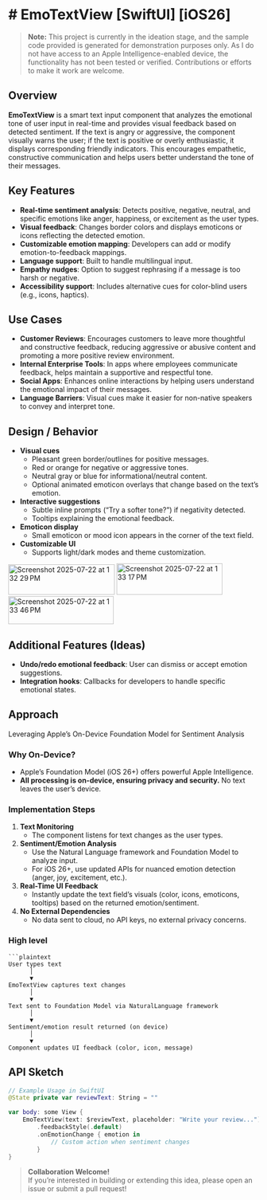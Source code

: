 # # EmoTextView [SwiftUI] [iOS26] 


> **Note:** This project is currently in the ideation stage, and the sample code provided is generated for demonstration purposes only. As I do not have access to an Apple Intelligence-enabled device, the functionality has not been tested or verified. Contributions or efforts to make it work are welcome.


## Overview
**EmoTextView** is a smart text input component that analyzes the emotional tone of user input in real-time and provides visual feedback based on detected sentiment. If the text is angry or aggressive, the component visually warns the user; if the text is positive or overly enthusiastic, it displays corresponding friendly indicators. This encourages empathetic, constructive communication and helps users better understand the tone of their messages.

## Key Features
- **Real-time sentiment analysis**: Detects positive, negative, neutral, and specific emotions like anger, happiness, or excitement as the user types.
- **Visual feedback**: Changes border colors and displays emoticons or icons reflecting the detected emotion.
- **Customizable emotion mapping**: Developers can add or modify emotion-to-feedback mappings.
- **Language support**: Built to handle multilingual input.
- **Empathy nudges**: Option to suggest rephrasing if a message is too harsh or negative.
- **Accessibility support**: Includes alternative cues for color-blind users (e.g., icons, haptics).

## Use Cases
- **Customer Reviews**: Encourages customers to leave more thoughtful and constructive feedback, reducing aggressive or abusive content and promoting a more positive review environment.
- **Internal Enterprise Tools**: In apps where employees communicate feedback, helps maintain a supportive and respectful tone.
- **Social Apps**: Enhances online interactions by helping users understand the emotional impact of their messages.
- **Language Barriers**: Visual cues make it easier for non-native speakers to convey and interpret tone.

## Design / Behavior
- **Visual cues**
  - Pleasant green border/outlines for positive messages.
  - Red or orange for negative or aggressive tones.
  - Neutral gray or blue for informational/neutral content.
  - Optional animated emoticon overlays that change based on the text’s emotion.
- **Interactive suggestions**
  - Subtle inline prompts (“Try a softer tone?”) if negativity detected.
  - Tooltips explaining the emotional feedback.
- **Emoticon display**
  - Small emoticon or mood icon appears in the corner of the text field.
- **Customizable UI**
  - Supports light/dark modes and theme customization.


<img width="214" height="61" alt="Screenshot 2025-07-22 at 1 32 29 PM" src="https://github.com/user-attachments/assets/e3db2688-7ef6-45d6-8b72-618bf5d64bcd" />
<img width="213" height="63" alt="Screenshot 2025-07-22 at 1 33 17 PM" src="https://github.com/user-attachments/assets/a9b7caa1-61da-4168-b8f0-ca712f387445" />
<img width="212" height="56" alt="Screenshot 2025-07-22 at 1 33 46 PM" src="https://github.com/user-attachments/assets/e9256a04-6966-4067-8a6d-5b6bfc9d4c9e" />



## Additional Features (Ideas)
- **Undo/redo emotional feedback**: User can dismiss or accept emotion suggestions.
- **Integration hooks**: Callbacks for developers to handle specific emotional states.

## Approach 
Leveraging Apple’s On-Device Foundation Model for Sentiment Analysis

### Why On-Device?
- Apple’s Foundation Model (iOS 26+) offers powerful Apple Intelligence. 
- **All processing is on-device, ensuring privacy and security.** No text leaves the user’s device.

### Implementation Steps

1. **Text Monitoring**
   - The component listens for text changes as the user types.
2. **Sentiment/Emotion Analysis**
   - Use the Natural Language framework and Foundation Model to analyze input.
   - For iOS 26+, use updated APIs for nuanced emotion detection (anger, joy, excitement, etc.).
3. **Real-Time UI Feedback**
   - Instantly update the text field’s visuals (color, icons, emoticons, tooltips) based on the returned emotion/sentiment.
4. **No External Dependencies**
   - No data sent to cloud, no API keys, no external privacy concerns.


### High level 
```
```plaintext
User types text
      │
      ▼
EmoTextView captures text changes
      │
      ▼
Text sent to Foundation Model via NaturalLanguage framework
      │
      ▼
Sentiment/emotion result returned (on device)
      │
      ▼
Component updates UI feedback (color, icon, message)
```


## API Sketch

```swift
// Example Usage in SwiftUI
@State private var reviewText: String = ""

var body: some View {
    EmoTextView(text: $reviewText, placeholder: "Write your review...")
        .feedbackStyle(.default)
        .onEmotionChange { emotion in
            // Custom action when sentiment changes
        }
}
```


> **Collaboration Welcome!**  
> If you’re interested in building or extending this idea, please open an issue or submit a pull request!

